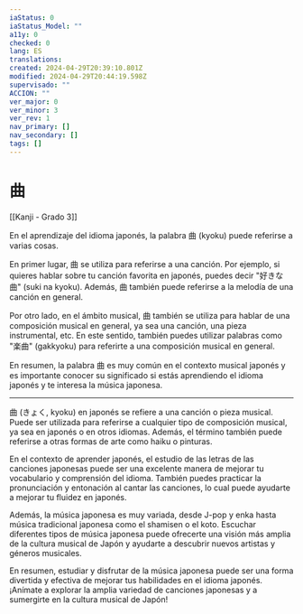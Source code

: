 ```yaml
---
iaStatus: 0
iaStatus_Model: ""
a11y: 0
checked: 0
lang: ES
translations: 
created: 2024-04-29T20:39:10.801Z
modified: 2024-04-29T20:44:19.598Z
supervisado: ""
ACCION: ""
ver_major: 0
ver_minor: 3
ver_rev: 1
nav_primary: []
nav_secondary: []
tags: []
---
```

# 曲

[[Kanji - Grado 3]]

En el aprendizaje del idioma japonés, la palabra 曲 (kyoku) puede referirse a varias cosas. 

En primer lugar, 曲 se utiliza para referirse a una canción. Por ejemplo, si quieres hablar sobre tu canción favorita en japonés, puedes decir "好きな曲" (suki na kyoku). Además, 曲 también puede referirse a la melodía de una canción en general.

Por otro lado, en el ámbito musical, 曲 también se utiliza para hablar de una composición musical en general, ya sea una canción, una pieza instrumental, etc. En este sentido, también puedes utilizar palabras como "楽曲" (gakkyoku) para referirte a una composición musical en general.

En resumen, la palabra 曲 es muy común en el contexto musical japonés y es importante conocer su significado si estás aprendiendo el idioma japonés y te interesa la música japonesa.


---

曲 (きょく, kyoku) en japonés se refiere a una canción o pieza musical. Puede ser utilizada para referirse a cualquier tipo de composición musical, ya sea en japonés o en otros idiomas. Además, el término también puede referirse a otras formas de arte como haiku o pinturas.

En el contexto de aprender japonés, el estudio de las letras de las canciones japonesas puede ser una excelente manera de mejorar tu vocabulario y comprensión del idioma. También puedes practicar la pronunciación y entonación al cantar las canciones, lo cual puede ayudarte a mejorar tu fluidez en japonés.

Además, la música japonesa es muy variada, desde J-pop y enka hasta música tradicional japonesa como el shamisen o el koto. Escuchar diferentes tipos de música japonesa puede ofrecerte una visión más amplia de la cultura musical de Japón y ayudarte a descubrir nuevos artistas y géneros musicales.

En resumen, estudiar y disfrutar de la música japonesa puede ser una forma divertida y efectiva de mejorar tus habilidades en el idioma japonés. ¡Anímate a explorar la amplia variedad de canciones japonesas y a sumergirte en la cultura musical de Japón!
